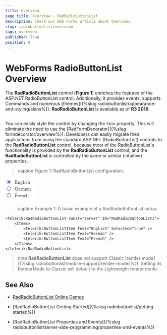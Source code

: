 ```yaml
---
title: Overview
page_title: Overview - RadRadioButtonList
description: Check our Web Forms article about Overview.
slug: radiobuttonlist/overview
tags: overview
published: True
position: 0
---
```


# WebForms RadioButtonList Overview

The **RadRadioButtonList** control (**Figure 1**) enriches the features of the ASP.NET RadioButtonList control. Additionally, it provides events, supports Commands and numerous [themes]({%slug radiobuttonlist/appearance-and-styling/skins%}). **RadRadioButtonList** is available as of **R3 2016**.

##

You can easily style the control by changing the `Skin` property. This will eliminate the need to use the [RadFormDecorator]({%slug formdecorator/overview%}). Developers can easily migrate their applications from using the standard ASP.NET (RadioButtonList) controls to the **RadRadioButtonList** control, because most of the RadioButtonList's functionality is provided by the **RadRadioButtonList** control, and the **RadRadioButtonList** is controlled by the same or similar (intuitive) properties.


>caption Figure 1: RadRadioButtonList configuration.

![](images/radiobuttonlist-overview.png)

>caption Example 1: A basic example of a RadRadioButtonList setup.

````ASP.NET
<telerik:RadRadioButtonList runat="server" ID="RadRadioButtonList1">
    <Items>
        <telerik:ButtonListItem Text="English" Selected="true" />
        <telerik:ButtonListItem Text="German" />
        <telerik:ButtonListItem Text="French" />
    </Items>
</telerik:RadRadioButtonList>
````

>note **RadRadioButtonList** does not support Classic [render mode]({%slug radiobuttonlist/mobile-support/render-modes%}). Setting its RenderMode to Classic will default to the Lightweight render mode.

## See Also

 * [RadRadioButtonList Online Demos](https://demos.telerik.com/aspnet-ajax/radiobuttonlist/examples/overview/defaultcs.aspx)
 
 * [RadRadioButtonList Getting Started]({%slug radiobuttonlist/getting-started%})
 
 * [RadRadioButtonList Properties and Events]({%slug radiobuttonlist/server-side-programming/properties-and-events%})
 
